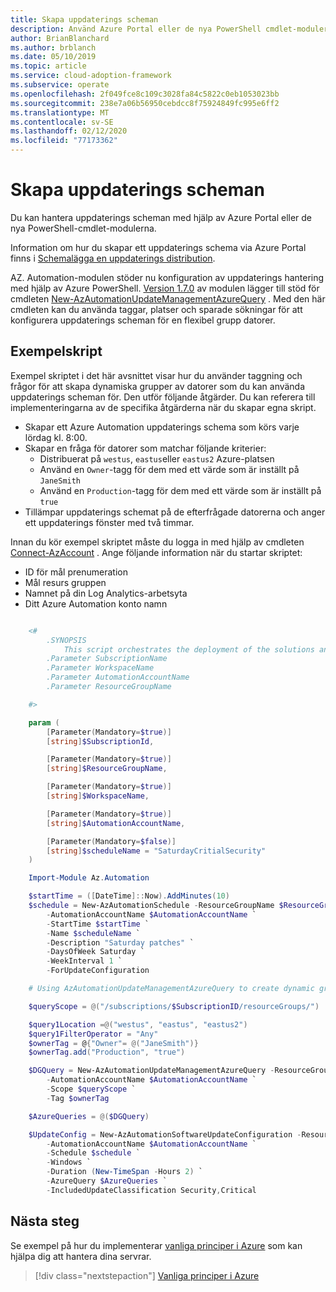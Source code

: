 ```yaml
---
title: Skapa uppdaterings scheman
description: Använd Azure Portal eller de nya PowerShell cmdlet-modulerna för att hantera uppdaterings scheman.
author: BrianBlanchard
ms.author: brblanch
ms.date: 05/10/2019
ms.topic: article
ms.service: cloud-adoption-framework
ms.subservice: operate
ms.openlocfilehash: 2f049fce8c109c3028fa84c5822c0eb1053023bb
ms.sourcegitcommit: 238e7a06b56950cebdcc8f75924849fc995e6ff2
ms.translationtype: MT
ms.contentlocale: sv-SE
ms.lasthandoff: 02/12/2020
ms.locfileid: "77173362"
---
```

# <a name="create-update-schedules"></a>Skapa uppdaterings scheman

Du kan hantera uppdaterings scheman med hjälp av Azure Portal eller de nya PowerShell-cmdlet-modulerna.

Information om hur du skapar ett uppdaterings schema via Azure Portal finns i [Schemalägga en uppdaterings distribution](https://docs.microsoft.com/azure/automation/automation-tutorial-update-management#schedule-an-update-deployment).

AZ. Automation-modulen stöder nu konfiguration av uppdaterings hantering med hjälp av Azure PowerShell. [Version 1.7.0](https://www.powershellgallery.com/packages/Az/1.7.0) av modulen lägger till stöd för cmdleten [New-AzAutomationUpdateManagementAzureQuery](https://docs.microsoft.com/powershell/module/az.automation/new-azautomationupdatemanagementazurequery?view=azps-1.7.0) . Med den här cmdleten kan du använda taggar, platser och sparade sökningar för att konfigurera uppdaterings scheman för en flexibel grupp datorer.

## <a name="example-script"></a>Exempelskript

Exempel skriptet i det här avsnittet visar hur du använder taggning och frågor för att skapa dynamiska grupper av datorer som du kan använda uppdaterings scheman för. Den utför följande åtgärder. Du kan referera till implementeringarna av de specifika åtgärderna när du skapar egna skript.

- Skapar ett Azure Automation uppdaterings schema som körs varje lördag kl. 8:00.
- Skapar en fråga för datorer som matchar följande kriterier:
  - Distribuerat på `westus`, `eastus`eller `eastus2` Azure-platsen
  - Använd en `Owner`-tagg för dem med ett värde som är inställt på `JaneSmith`
  - Använd en `Production`-tagg för dem med ett värde som är inställt på `true`
- Tillämpar uppdaterings schemat på de efterfrågade datorerna och anger ett uppdaterings fönster med två timmar.

Innan du kör exempel skriptet måste du logga in med hjälp av cmdleten [Connect-AzAccount](https://docs.microsoft.com/powershell/module/az.accounts/connect-azaccount?view=azps-2.1.0) . Ange följande information när du startar skriptet:

- ID för mål prenumeration
- Mål resurs gruppen
- Namnet på din Log Analytics-arbetsyta
- Ditt Azure Automation konto namn

```powershell

    <#
        .SYNOPSIS
            This script orchestrates the deployment of the solutions and the agents.
        .Parameter SubscriptionName
        .Parameter WorkspaceName
        .Parameter AutomationAccountName
        .Parameter ResourceGroupName

    #>

    param (
        [Parameter(Mandatory=$true)]
        [string]$SubscriptionId,

        [Parameter(Mandatory=$true)]
        [string]$ResourceGroupName,

        [Parameter(Mandatory=$true)]
        [string]$WorkspaceName,

        [Parameter(Mandatory=$true)]
        [string]$AutomationAccountName,

        [Parameter(Mandatory=$false)]
        [string]$scheduleName = "SaturdayCritialSecurity"
    )

    Import-Module Az.Automation

    $startTime = ([DateTime]::Now).AddMinutes(10)
    $schedule = New-AzAutomationSchedule -ResourceGroupName $ResourceGroupName `
        -AutomationAccountName $AutomationAccountName `
        -StartTime $startTime `
        -Name $scheduleName `
        -Description "Saturday patches" `
        -DaysOfWeek Saturday `
        -WeekInterval 1 `
        -ForUpdateConfiguration

    # Using AzAutomationUpdateManagementAzureQuery to create dynamic groups.

    $queryScope = @("/subscriptions/$SubscriptionID/resourceGroups/")

    $query1Location =@("westus", "eastus", "eastus2")
    $query1FilterOperator = "Any"
    $ownerTag = @{"Owner"= @("JaneSmith")}
    $ownerTag.add("Production", "true")

    $DGQuery = New-AzAutomationUpdateManagementAzureQuery -ResourceGroupName $ResourceGroupName `
        -AutomationAccountName $AutomationAccountName `
        -Scope $queryScope `
        -Tag $ownerTag

    $AzureQueries = @($DGQuery)

    $UpdateConfig = New-AzAutomationSoftwareUpdateConfiguration -ResourceGroupName $ResourceGroupName `
        -AutomationAccountName $AutomationAccountName `
        -Schedule $schedule `
        -Windows `
        -Duration (New-TimeSpan -Hours 2) `
        -AzureQuery $AzureQueries `
        -IncludedUpdateClassification Security,Critical
```

## <a name="next-steps"></a>Nästa steg

Se exempel på hur du implementerar [vanliga principer i Azure](./common-policies.md) som kan hjälpa dig att hantera dina servrar.

> [!div class="nextstepaction"]
> [Vanliga principer i Azure](./common-policies.md)
